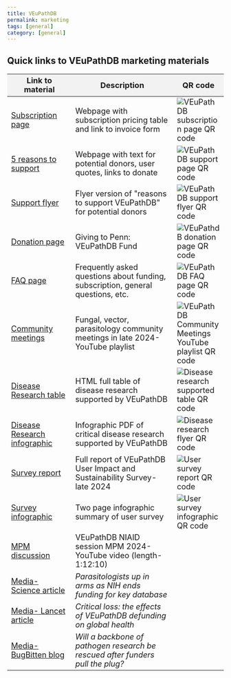 ```yaml
---
title: VEuPathDB 
permalink: marketing
tags: [general]
category: [general]
---
```



<html lang="en">
<head>
  <meta charset="UTF-8">
  <title>Quick links to VEuPathDB promotional/marketing materials</title>
  <style>
    table {
      width: 100%;
      border-collapse: collapse;
      font-size: 18px;
    }

    th, td {
      border: 1px solid #000;
      padding: 8px;
      text-align: left;
      vertical-align: top; 
    }

    th {
      background-color: #f2f2f2;
    }

    img {
      max-width: 100px;
      height: auto;
    }
  </style>
</head>
<body>

<h2>Quick links to VEuPathDB marketing materials</h2>

  <table>
    <thead>
      <tr>
        <th>Link to material</th>
        <th>Description</th>
        <th>QR code</th>
      </tr>
    </thead>
    <tbody>
      <tr>
        <td><a target="_blank" href="https://veupathdb.org/veupathdb/app/static-content/subscriptions.html">Subscription page</a></td>
        <td>Webpage with subscription pricing table and link to invoice form</td>
        <td><img src="{{ "/assets/images/qr_code_subscription.png" | absolute_url }}" alt="VEuPathDB subscription page QR code"/></td>
      </tr>
      <tr>
        <td><a target="_blank" href="https://veupathdb.org/veupathdb/app/static-content/why-support.html">5 reasons to support</a></td>
        <td>Webpage with text for potential donors, user quotes, links to donate</td>
        <td><img src="{{ "/assets/images/qr_code_support.png" | absolute_url }}" alt="VEuPathDB support page QR code"/></td>
      </tr>
      <tr>
        <td><a target="_blank" href="https://static-content.veupathdb.org/documents/VEuPathDB_Support_Flyer.pdf">Support flyer</a></td>
        <td>Flyer version of "reasons to support VEuPathDB" for potential donors</td>
        <td><img src="{{ "/assets/images/qr_code_donor_flyer.png" | absolute_url }}" alt="VEuPathDB support flyer QR code"/></td>
      </tr>
      <tr>
        <td><a target="_blank" href="https://giving.apps.upenn.edu/fund?program=SAS&fund=605878">Donation page</a></td>
        <td>Giving to Penn: VEuPathDB Fund</td>
        <td><img src="{{ "/assets/images/qr_code_donation.png" | absolute_url }}" alt="VEuPathdB donation page QR code"/></td>
      </tr>
      <tr>
        <td><a target="_blank" href="https://veupathdb.org/veupathdb/app/static-content/faq.html">FAQ page</a></td>
        <td>Frequently asked questions about funding, subscription, general questions, etc.</td>
        <td><img src="{{ "/assets/images/qr_code_faq.png" | absolute_url }}" alt="VEuPathDB FAQ page QR code"/></td>
      </tr>
      <tr>
        <td><a target="_blank" href="https://www.youtube.com/playlist?list=PLWzQB3i5sYAJPNE0fhag6Dm0TKwwMsQjE">Community meetings</a></td>
        <td>Fungal, vector, parasitology community meetings in late 2024- YouTube playlist</td>
        <td><img src="{{ "/assets/images/qr_code_comm_mtgs.png" | absolute_url }}" alt="VEuPathDB Community Meetings YouTube playlist QR code"/></td>
      </tr>
      <tr>
        <td><a target="_blank" href="https://veupathdb.org/veupathdb/app/static-content/disease-research.html">Disease Research table</a></td>
        <td>HTML full table of disease research supported by VEuPathDB</td>
        <td><img src="{{ "/assets/images/qr_code_disease_table.png" | absolute_url }}" alt="Disease research supported table QR code"/></td>
      </tr>
      <tr>
        <td><a target="_blank" href="https://static-content.veupathdb.org/documents/Disease_Research_Supported.pdf">Disease Research infographic</a></td>
        <td>Infographic PDF of critical disease research supported by VEuPathDB</td>
        <td><img src="{{ "/assets/images/qr_code_disease_flyer.png" | absolute_url }}" alt="Disease research flyer QR code"/></td>
      </tr>
      <tr>
        <td><a target="_blank" href="https://static-content.veupathdb.org/documents/PUBLIC_REPORT_VEuPathDB_User_Impact_Sustainability_Survey.pdf">Survey report</a></td>
        <td>Full report of VEuPathDB User Impact and Sustainability Survey- late 2024</td>
        <td><img src="{{ "/assets/images/qr_code_survey_report.png" | absolute_url }}" alt="User survey report QR code"/></td>
      </tr>
      <tr>
        <td><a target="_blank" href="https://static-content.veupathdb.org/documents/Survey_Summary.pdf">Survey infographic</a></td>
        <td>Two page infographic summary of user survey</td>
        <td><img src="{{ "/assets/images/qr_code_survey_infographic.png" | absolute_url }}" alt="User survey infographic QR code"/></td>
      </tr>
      <tr>
        <td><a target="_blank" href="https://www.youtube.com/watch?v=zyF4dUnSG5Q">MPM discussion</a></td>
        <td>VEuPathDB NIAID session MPM 2024- YouTube video (length- 1:12:10)</td>
        <td></td>
      </tr>
      <tr>
        <td><a target="_blank" href="https://www.science.org/content/article/parasitologists-arms-nih-ends-funding-key-database">Media- Science article</a></td>
        <td><i>Parasitologists up in arms as NIH ends funding for key database</i></td>
        <td></td>
      </tr>
      <tr>
        <td><a target="_blank" href="https://www.thelancet.com/journals/lanmic/article/PIIS2666-5247(24)00241-6/fulltext">Media- Lancet article</a></td>
        <td><i>Critical loss: the effects of VEuPathDB defunding on global health</i></td>
        <td></td>
      </tr>
      <tr>
        <td><a target="_blank" href="https://blogs.biomedcentral.com/bugbitten/2024/09/20/will-a-backbone-of-pathogen-research-be-rescued-after-funders-pull-the-plug/">Media- BugBitten blog</a></td>
        <td><i>Will a backbone of pathogen research be rescued after funders pull the plug?</i></td>
        <td></td>
      </tr>
    </tbody>
  </table>

</body>
</html>
